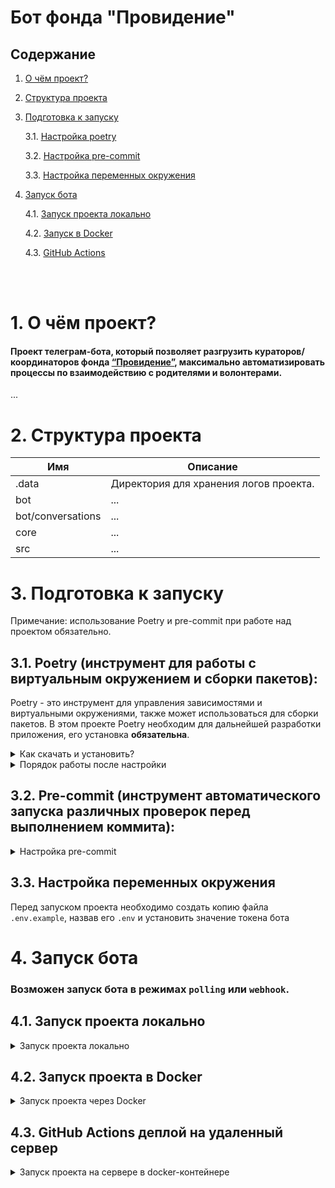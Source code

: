 # Бот фонда "Провидение"

## Содержание
1. [О чём проект?](#about)
2. [Структура проекта](#structure)
3. [Подготовка к запуску](#start)

    3.1. [Настройка poetry](#poetry)

    3.2. [Настройка pre-commit](#pre-commit)

    3.3. [Настройка переменных окружения](#env)

4. [Запуск бота](#run-bot)

    4.1. [Запуск проекта локально](#run-local)

    4.2. [Запуск в Docker](#run-docker)

    4.3. [GitHub Actions](#git-actions)

<br>
<br>

# 1. О чём проект? <a id="about"></a>

#### Проект телеграм-бота, который позволяет разгрузить кураторов/координаторов фонда [“Провидение”](https://fond-providenie.ru/), максимально автоматизировать процессы по взаимодействию с родителями и волонтерами.

...


# 2. Структура проекта <a id="structure"></a>

| Имя               | Описание                               |
|-------------------|----------------------------------------|
| .data             | Директория для хранения логов проекта. |
| bot               | ...                                    |
| bot/conversations | ...                                    |
| core              | ...                                    |
| src               | ...                                    |

# 3. Подготовка к запуску <a id="start"></a>

Примечание: использование Poetry и pre-commit при работе над проектом
обязательно.

## 3.1. Poetry (инструмент для работы с виртуальным окружением и сборки пакетов)<a id="poetry"></a>:

Poetry - это инструмент для управления зависимостями и виртуальными окружениями, также может использоваться для сборки пакетов. В этом проекте Poetry необходим для дальнейшей разработки приложения, его установка <b>обязательна</b>.<br>

<details>
 <summary>
 Как скачать и установить?
 </summary>

### Установка:

Установите poetry следуя [инструкции с официального сайта](https://python-poetry.org/docs/#installation).
<details>
 <summary>
 Команды для установки:
 </summary>
Для UNIX-систем и Bash on Windows вводим в консоль следующую команду:

> *curl -sSL https://install.python-poetry.org | python -*

Для WINDOWS PowerShell:

> *(Invoke-WebRequest -Uri https://install.python-poetry.org -UseBasicParsing).Content | python -*
</details>
<br>
После установки перезапустите оболочку и введите команду

> poetry --version

Если установка прошла успешно, вы получите ответ в формате

> Poetry (version 1.3.1)

Для дальнейшей работы введите команду:

> poetry config virtualenvs.in-project true

Выполнение данной команды необходимо для создания виртуального окружения в
папке проекта.

После предыдущей команды создадим виртуальное окружение нашего проекта с
помощью команды:

> poetry install

Результатом выполнения команды станет создание в корне проекта папки .venv.
Зависимости для создания окружения берутся из файлов poetry.lock (приоритетнее)
и pyproject.toml

Для добавления новой зависимости в окружение необходимо выполнить команду

> poetry add <package_name>

_Пример использования:_

> poetry add starlette

Также poetry позволяет разделять зависимости необходимые для разработки, от
основных.
Для добавления зависимости необходимой для разработки и тестирования необходимо
добавить флаг ***--dev***

> poetry add <package_name> --dev

_Пример использования:_

> poetry add pytest --dev

</details>

<details>
 <summary>
 Порядок работы после настройки
 </summary>

<br>

Чтобы активировать виртуальное окружение, введите команду:

> poetry shell

Существует возможность запуска скриптов и команд с помощью команды без
активации окружения:

> poetry run <script_name>.py

_Примеры:_

> poetry run python script_name>.py
>
> poetry run pytest
>
> poetry run black

Порядок работы в оболочке не меняется. Пример команды для Win:

> python src\run_bot.py

Доступен стандартный метод работы с активацией окружения в терминале с помощью команд:

Для WINDOWS:

> source .venv/Scripts/activate

Для UNIX:

> source .venv/bin/activate

</details>

## 3.2. Pre-commit (инструмент автоматического запуска различных проверок перед выполнением коммита)<a id="pre-commit"></a>:

<details>
 <summary>
 Настройка pre-commit
 </summary>
<br>

> pre-commit install

Далее при каждом коммите у вас будет происходить автоматическая проверка
линтером, а так же будет происходить автоматическое приведение к единому стилю.
</details>

## 3.3. Настройка переменных окружения <a id="env"></a>

Перед запуском проекта необходимо создать копию файла
```.env.example```, назвав его ```.env``` и установить значение токена бота

# 4. Запуск бота <a id="run-bot"></a>

### Возможен запуск бота в режимах `polling` или `webhook`.<br>
## 4.1. Запуск проекта локально <a id="run-local"></a>
<details>
 <summary>
 Запуск проекта локально
 </summary>
<br>

### 4.1.1. Запуск в режиме Polling
<br>

```
python src/main.py
```

### 4.1.2. Запуск в режиме Webhook

#### <b>Отладка приложения с ботом в режиме webhook на локальном компьютере требует выполнения дополнительных действий:</b>
<br>
<details>
 <summary>
 Необходимые действия
 </summary><br>

В случае отсутствия сервера с доменным именем и установленным SSL-сертификатом, для отладки приложения можно воспользоваться <a href="https://ngrok.com/">ngrok</a> для построения туннеля до вашего компьютера.<br>
Для этого необходимо:
 - Скачать и установить <a href="https://ngrok.com/">ngrok</a>
 - Зарегистрироваться в сервисе <a href="https://ngrok.com/">ngrok</a> и получить <a href="https://dashboard.ngrok.com/get-started/your-authtoken">токен</a>
 - Зарегистрировать полученный токен на локальном комьютере

 ```
 ngrok config add-authtoken <ваш токен>
 ```
 - Запустить тоннель ngrok
 ```
 ngrok http 8000 --host-header=site.local
 ```
 - Скопировать из консоли адрес (`https`), предоставленный сервисом `ngrok`, в переменную окружения `APPLICATION_URL`:
 ```
 APPLICATION_URL=https://1234-56-78-9.eu.ngrok.io # пример
 ```
 - Запустить приложение с ботом в режиме webhook (см. выше)
  ```
python src/run_webhook_api.py
 ```

Более подробная информация об использовании сервиса ngrok доступна на <a href="https://ngrok.com/">официальном сайте</a>
</details>

<br>


```
python src/run_webhook_api.py
```


</details>

## 4.2. Запуск проекта в Docker <a id="run-docker"></a>
<details>
 <summary>
 Запуск проекта через Docker
 </summary>
<br>
Можно запустить бота через docker-compose в тестовом режиме. Для этого в корневой папке проекта выполнить команду

```
docker-compose up -d --build
```

</details>

## 4.3. GitHub Actions деплой на удаленный сервер <a id="git-actions"></a>
<details>
 <summary>
 Запуск проекта на сервере в docker-контейнере
 </summary>
<br>
Workflow:

  * `tests` - проверка кода на соответствие стандарту PEP8;
  * `deploy` - автоматический деплой проекта на боевой сервер;

Подготовьте сервер:
1. Войдите на свой удаленный сервер в облаке.
2. Установите `docker`:
```
sudo apt install docker.io
```
3. Установите docker-compose, с этим вам поможет официальная [документация](https://docs.docker.com/compose/install/).
4. В репозитории на Гитхабе добавьте данные в `Settings -> Secrets -> Actions -> New repository secret`:
```
DOCKER_USERNAME - ваш username на dockerhub
DOCKER_PASSWORD - ваш пароль на dockerhub

USER - имя пользователя для подключения к серверу
HOST - IP-адрес вашего сервера
SSH_KEY - скопируйте приватный ключ с компьютера, имеющего доступ к боевому серверу (cat ~/.ssh/id_rsa)
PASSPHRASE - если при создании ssh-ключа вы использовали фразу-пароль, то сохраните её в эту переменную

TELEGRAM_TOKEN=5274023561:AAH3lUgvoGvLN51wtMze_ZGrTO0RRHGTuJM
EMAIL_BOT=bot_mail@mail.ru
EMAIL_BOT_PASSWORD=EmailPassword
EMAIL_CURATOR=curator_mail@mail.ru
LOG_LEVEL=INFO
```

</details>
